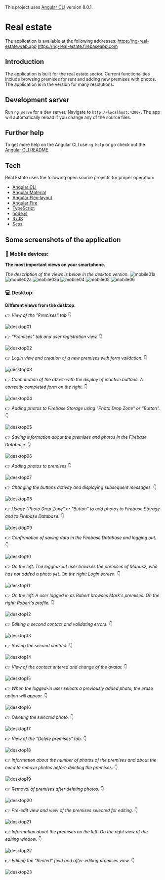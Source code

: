 This project uses [Angular CLI](https://github.com/angular/angular-cli) version 8.0.1.
# Real estate
The application is available at the following addresses:
https://ng-real-estate.web.app
https://ng-real-estate.firebaseapp.com
## Introduction
The application is built for the real estate sector. Current functionalities include browsing premises for rent and adding new premises with photos. The application is in the version for many resolutions.
## Development server
Run `ng serve` for a dev server. Navigate to `http://localhost:4200/`. The app will automatically reload if you change any of the source files.
## Further help
To get more help on the Angular CLI use `ng help` or go check out the [Angular CLI README](https://github.com/angular/angular-cli/blob/master/README.md).
## Tech
Real Estate uses the following open source projects for proper operation:
* [Angular CLI](https://github.com/angular/angular-cli)
* [Angular Material](https://material.angular.io)
* [Angular Flex-layout](https://github.com/angular/flex-layout)
* [Angular Fire](https://github.com/angular/flex-layout)
* [TypeScript](https://github.com/microsoft/TypeScript)
* [node.js](https://nodejs.org/en/)
* [RxJS](https://github.com/ReactiveX/rxjs)
* [Scss](https://github.com/sass)
## Some screenshots of the application
### :iphone: Mobile devices:
**The most important views on your smartphone.**  

*The description of the views is below in the desktop version.*
![mobile01a](https://user-images.githubusercontent.com/5839775/59636718-866bc180-9154-11e9-99f7-d864e9ad0b3d.jpg)
![mobile02a](https://user-images.githubusercontent.com/5839775/59637788-f24f2980-9156-11e9-8d9c-0eba307d7352.jpg)
![mobile03a](https://user-images.githubusercontent.com/5839775/59637813-fd09be80-9156-11e9-86b3-21c94a98d108.jpg)
![mobile04](https://user-images.githubusercontent.com/5839775/60545322-201d9c00-9d1b-11e9-9500-927d92192026.jpg)
![mobile05](https://user-images.githubusercontent.com/5839775/62244524-e4d8c080-b3df-11e9-9e6d-8d0cf224a335.jpg)
![mobile06](https://user-images.githubusercontent.com/5839775/65336683-1cd1d800-dbc7-11e9-909b-dda7d4d18aeb.jpg)
### :computer: Desktop: 
**Different views from the desktop.**  

:point_right: *View of the "Premises" tab* :point_down:

![desktop01](https://user-images.githubusercontent.com/5839775/59636685-676d2f80-9154-11e9-8ab2-3a8c9f1e18f3.jpg)  

:point_right: *"Premises" tab and user registration view.* :point_down:

![desktop02](https://user-images.githubusercontent.com/5839775/59637904-35a99800-9157-11e9-8975-f884a77365b0.jpg)  

:point_right: *Login view and creation of a new premises with form validation.* :point_down:

![desktop03](https://user-images.githubusercontent.com/5839775/59637905-36422e80-9157-11e9-9902-039673054ba0.jpg)  

:point_right: *Continuation of the above with the display of inactive buttons. A correctly completed form on the right.* :point_down:

![desktop04](https://user-images.githubusercontent.com/5839775/59637958-596cde00-9157-11e9-9c48-88f90775f189.jpg)  

:point_right: *Adding photos to Firebase Storage using "Photo Drop Zone" or "Button".* :point_down:

![desktop05](https://user-images.githubusercontent.com/5839775/59637959-596cde00-9157-11e9-8750-a3f442fbbd19.jpg)  

:point_right: *Saving information about the premises and photos in the Firebase Database.* :point_down:

![desktop06](https://user-images.githubusercontent.com/5839775/59637960-596cde00-9157-11e9-8541-3ef0dad1b876.jpg)  

:point_right: *Adding photos to premises* :point_down:

![desktop07](https://user-images.githubusercontent.com/5839775/59637961-596cde00-9157-11e9-90b6-97cfdfcde26b.jpg)  

:point_right: *Changing the buttons activity and displaying subsequent messages.* :point_down:

![desktop08](https://user-images.githubusercontent.com/5839775/59637962-5a057480-9157-11e9-803e-c813db345e40.jpg)  

:point_right: *Usage "Photo Drop Zone" or "Button" to add photos to Firebase Storage and to Firebase Database.* :point_down:

![desktop09](https://user-images.githubusercontent.com/5839775/59638004-7dc8ba80-9157-11e9-9ffe-b81f588d44f9.jpg)  

:point_right: *Confirmation of saving data in the Firebase Database and logging out.* :point_down:

![desktop10](https://user-images.githubusercontent.com/5839775/59638005-7dc8ba80-9157-11e9-8c4d-ce9102765ae1.jpg)  

:point_right: *On the left: The logged-out user browses the premises of Mariusz, who has not added a photo yet. On the right: Login screen.* :point_down:

![desktop11](https://user-images.githubusercontent.com/5839775/60545383-3deb0100-9d1b-11e9-9633-baee1a836697.jpg)

:point_right: *On the left: A user logged in as Robert browses Mark's premises. On the right: Robert's profile.* :point_down:

![desktop12](https://user-images.githubusercontent.com/5839775/60545419-522efe00-9d1b-11e9-9cb2-8fcab76c8b07.jpg)

:point_right: *Editing a  second contact and validating errors.* :point_down:

![desktop13](https://user-images.githubusercontent.com/5839775/60545448-6246dd80-9d1b-11e9-908b-4e445b3c2f21.jpg)

:point_right: *Saving the second contact.* :point_down:

![desktop14](https://user-images.githubusercontent.com/5839775/60545467-6f63cc80-9d1b-11e9-979d-797bbec8b11a.jpg)

:point_right: *View of the contact entered and change of the avatar.* :point_down:

![desktop15](https://user-images.githubusercontent.com/5839775/60545483-7b4f8e80-9d1b-11e9-81ae-07c221b1f614.jpg)

:point_right: *When the logged-in user selects a previously added photo, the erase option will appear.* :point_down:

![desktop16](https://user-images.githubusercontent.com/5839775/61324261-4f033a00-a812-11e9-98eb-416c0141f4a2.jpg)

:point_right: *Deleting the selected photo.* :point_down:

![desktop17](https://user-images.githubusercontent.com/5839775/61324351-807c0580-a812-11e9-911e-e0b11e10da16.jpg)

:point_right: *View of the "Delete premises" tab.* :point_down:

![desktop18](https://user-images.githubusercontent.com/5839775/62244600-0c2f8d80-b3e0-11e9-8eba-50ec78845911.jpg)

:point_right: *Information about the number of photos of the premises and about the need to remove photos before deleting the premises.* :point_down:

![desktop19](https://user-images.githubusercontent.com/5839775/62244612-1487c880-b3e0-11e9-89aa-2f9e390d38b7.jpg)

:point_right: *Removal of premises after deleting photos.* :point_down:

![desktop20](https://user-images.githubusercontent.com/5839775/62244623-194c7c80-b3e0-11e9-8538-46212f549fc3.jpg)

:point_right: *Pre-edit view and view of the premises selected for editing.* :point_down:

![desktop21](https://user-images.githubusercontent.com/5839775/65336611-fca21900-dbc6-11e9-9967-5054d6fd270e.jpg)

:point_right: *Information about the premises on the left. On the right view of the editing window.* :point_down:

![desktop22](https://user-images.githubusercontent.com/5839775/65336655-12afd980-dbc7-11e9-969c-5ef0ba8ae8b0.jpg)

:point_right: *Editing the "Rented" field and after-editing premises view.* :point_down:

![desktop23](https://user-images.githubusercontent.com/5839775/65336675-17748d80-dbc7-11e9-9fad-d9c137592ca1.jpg)
